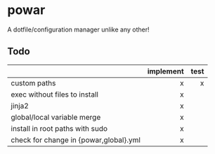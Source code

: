 # powar
A dotfile/configuration manager unlike any other!

## Todo

|                                        | implement     | test     |
| :--------------------------------      | ------------: | -------: |
| custom paths                           | x             | x        |
| exec without files to install          | x             |          |
| jinja2                                 | x             |          |
| global/local variable merge            | x             |          |
| install in root paths with sudo        | x             |          |
| check for change in {powar,global}.yml | x             |          |
